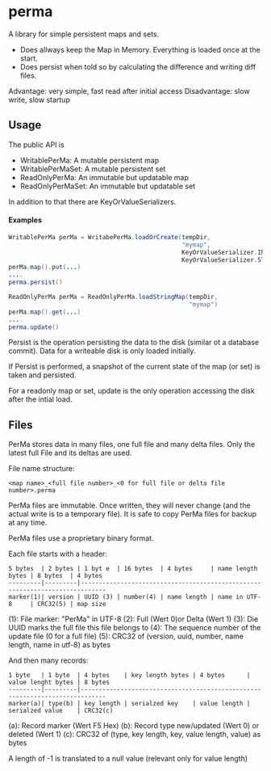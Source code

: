 # perma

A library for simple persistent maps and sets.

* Does allways keep the Map in Memory. Everything is loaded once at the start.
* Does persist when told so by calculating the difference and writing diff files.

Advantage: very simple, fast read after initial access
Disadvantage: slow write, slow startup

## Usage

The public API is
* WritablePerMa: A mutable persistent map
* WritablePerMaSet: A mutable persistent set
* ReadOnlyPerMa: An immutable but updatable map
* ReadOnlyPerMaSet: An immutable but updatable set

In addition to that there are KeyOrValueSerializers.

#### Examples
```java
WritablePerMa perMa = WritabePerMa.loadOrCreate(tempDir, 
                                                "mymap", 
                                                KeyOrValueSerializer.INTEGER, 
                                                KeyOrValueSerializer.STRING)
perMa.map().put(...)
....
perma.persist()
```
```java
ReadOnlyPerMa perMa = ReadOnlyPerMa.loadStringMap(tempDir, 
                                                  "mymap")
perMa.map().get(...)
....
perma.update()
```

Persist is the operation persisting the data to the disk (similar ot a database commit). 
Data for a writeable disk is only loaded initially.

If Persist is performed, a snapshot of the current state of the map (or set) is taken and persisted.

For a readonly map or set, update is the only operation accessing the disk after the intial load.

## Files

PerMa stores data in many files, one full file and many delta files. Only the latest full File and its deltas are used.

File name structure: 
```
<map name>_<full file number>_<0 for full file or delta file number>.perma
```

PerMa files are immutable. Once written, they will never change (and the actual write is to a temporary file).
It is safe to copy PerMa files for backup at any time.

PerMa files use a proprietary binary format.

Each file starts with a header:

```
5 bytes  | 2 bytes | 1 byt e  | 16 bytes  | 4 bytes     | name length bytes | 8 bytes  | 4 bytes
---------|---------|-----------------------------------------------------------------------------
marker(1)| version | UUID (3) | number(4) | name length | name in UTF-8     | CRC32(5) | map size
```
(1): File marker: "PerMa" in UTF-8
(2): Full (Wert 0)or Delta (Wert 1)
(3): Die UUID marks the full file this file belongs to
(4): The sequence number of the update file (0 for a full file)
(5): CRC32 of (version, uuid, number, name length, name in utf-8) as bytes 

And then many records:

```
1 byte   | 1 byte  | 4 bytes    | key length bytes | 4 bytes      | value lenght bytes | 8 bytes
---------|---------|-----------------------------------------------------------------------------
marker(a)| type(b) | key length | serialzed key    | value length | serialzed value    | CRC32(c)
```
(a): Record marker (Wert F5 Hex)
(b): Record type new/updated (Wert 0) or deleted (Wert 1)
(c): CRC32 of (type, key length, key, value length, value) as bytes 

A length of -1 is translated to a null value (relevant only for value length)

